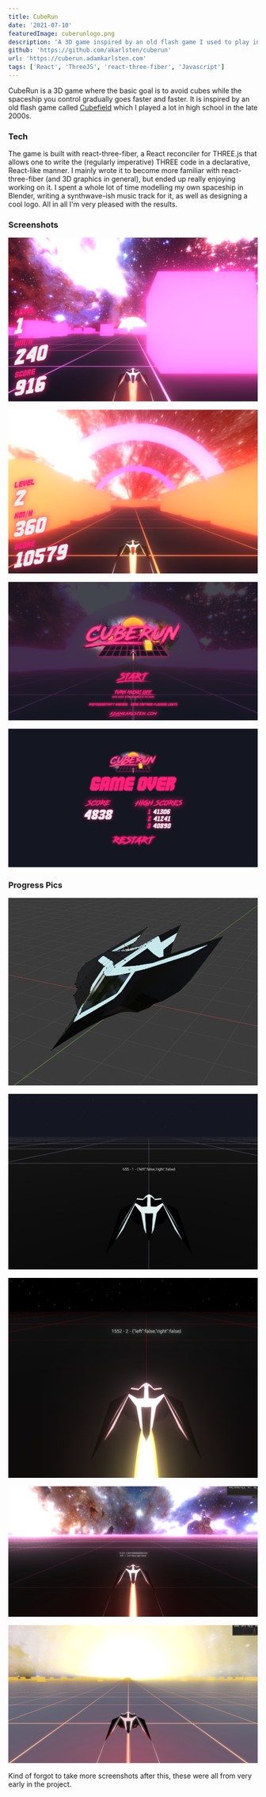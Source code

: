```yaml
---
title: CubeRun
date: '2021-07-10'
featuredImage: cuberunlogo.png
description: 'A 3D game inspired by an old flash game I used to play in the late 2000s called Cubefield. My version is in full 3D and built with React, THREE.js and react-three-fiber to glue them together.'
github: 'https://github.com/akarlsten/cuberun'
url: 'https://cuberun.adamkarlsten.com'
tags: ['React', 'ThreeJS', 'react-three-fiber', 'Javascript']
---
```


CubeRun is a 3D game where the basic goal is to avoid cubes while the spaceship you control gradually goes faster and faster. It is inspired by an old flash game called [Cubefield](https://www.cubefield.org.uk/) which I played a lot in high school in the late 2000s.
### Tech

The game is built with react-three-fiber, a React reconciler for THREE.js that allows one to write the (regularly imperative) THREE code in a declarative, React-like manner. I mainly wrote it to become more familiar with react-three-fiber (and 3D graphics in general), but ended up really enjoying working on it. I spent a whole lot of time modelling my own spaceship in Blender, writing a synthwave-ish music track for it, as well as designing a cool logo. All in all I'm very pleased with the results.



### Screenshots

![Navigating between cubes.](regular.PNG)

![Cruising through the hyperspace tunnel!](tunnelred.PNG)

![The game menu.](menu.PNG)

![The game over screen.](gameover.PNG)

### Progress Pics

![The ship as modeled in Blender.](ship-maybedone.PNG)

![The ship imported into the application.](imported.PNG)

![Added an exhaust trail and some bloom.](exhaust.PNG)

![The basic aesthetic of the game can be seen coming together in this one!](worldmap3.PNG)

![Experimenting with using godrays, this really tanked the FPS however and prevented the signature Bloom effect from working properly.](godrays.PNG)

Kind of forgot to take more screenshots after this, these were all from very early in the project.
